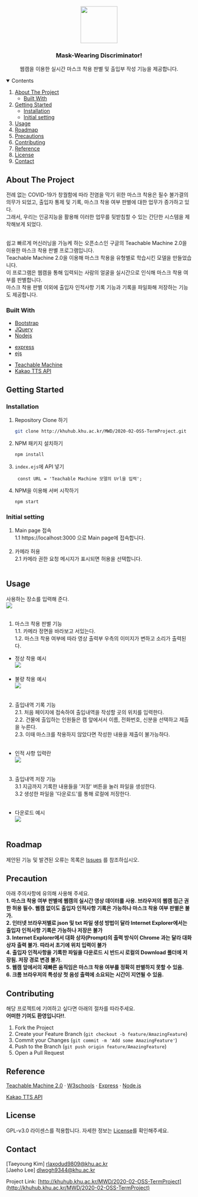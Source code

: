 <!--
*** Thanks for checking out the Best-README-Template. If you have a suggestion
*** that would make this better, please fork the repo and create a pull request
*** or simply open an issue with the tag "enhancement".
*** Thanks again! Now go create something AMAZING! :D
-->



<!-- PROJECT SHIELDS -->
<!--
*** I'm using markdown "reference style" links for readability.
*** Reference links are enclosed in brackets [ ] instead of parentheses ( ).
*** See the bottom of this document for the declaration of the reference variables
*** for contributors-url, forks-url, etc. This is an optional, concise syntax you may use.
*** https://www.markdownguide.org/basic-syntax/#reference-style-links
-->
<!--
[![Contributors][contributors-shield]][contributors-url]
[![Stargazers][stars-shield]][stars-url]
[![Issues][issues-shield]][issues-url]
[![MIT License][license-shield]][license-url]
[![LinkedIn][linkedin-shield]][linkedin-url]-->



<!-- PROJECT LOGO -->
<br />
<p align="center">
  <img src="/readme_img/camera.png"  width="100" height="100">

  <h3 align="center">Mask-Wearing Discriminator!</h3>

  <p align="center">
    웹캠을 이용한 실시간 마스크 착용 판별 및 출입부 작성 기능을 제공합니다.
  </p>
</p>



<!-- TABLE OF CONTENTS -->
<details open="open">
  <summary>Contents</summary>
  <ol>
    <li>
      <a href="#about-the-project">About The Project</a>
      <ul>
        <li><a href="#built-with">Built With</a></li>
      </ul>
    </li>
    <li>
      <a href="#getting-started">Getting Started</a>
      <ul>
        <li><a href="#prerequisites">Installation</a></li>
        <li><a href="#installation">Initial setting</a></li>
      </ul>
    </li>
    <li><a href="#usage">Usage</a></li>
    <li><a href="#roadmap">Roadmap</a></li>
    <li><a href="#precautions">Precautions</a></li>
    <li><a href="#contributing">Contributing</a></li>
    <li><a href="#reference">Reference</a></li>
    <li><a href="#license">License</a></li>
    <li><a href="#contact">Contact</a></li>
  </ol>
</details>



<!-- ABOUT THE PROJECT -->
## About The Project

전례 없는 COVID-19가 창궐함에 따라 전염을 막기 위한 마스크 착용은 필수 불가결의 의무가 되었고, 출입자 통제 및 기록, 마스크 착용 여부 판별에 대한 업무가 증가하고 있다.<br>
그래서, 우리는 인공지능을 활용해 이러한 업무를 뒷받침할 수 있는 간단한 시스템을 제작해보게 되었다.<br><br>

쉽고 빠르게 머신러닝을 가능케 하는 오픈소스인 구글의 Teachable Machine 2.0을 이용한 마스크 착용 판별 프로그램입니다.<br> 
Teachable Machine 2.0을 이용해 마스크 착용을 유형별로 학습시킨 모델을 만들었습니다.<br>
이 프로그램은 웹캠을 통해 입력되는 사람의 얼굴을 실시간으로 인식해 마스크 착용 여부를 판별합니다.<br>
마스크 착용 판별 이외에 출입자 인적사항 기록 기능과 기록을 파일화해 저장하는 기능도 제공합니다.<br>


### Built With
* [Bootstrap](https://getbootstrap.com)
* [JQuery](https://jquery.com)
* [Nodejs](https://nodejs.org)
 - [express](https://github.com/expressjs/express)
 - [ejs](https://github.com/mde/ejs)
* [Teachable Machine](https://teachablemachine.withgoogle.com)
* [Kakao TTS API](https://developers.kakao.com/docs/latest/ko/voice/common)




<!-- GETTING STARTED -->
## Getting Started

### Installation

1. Repository Clone 하기
   ```sh
   git clone http://khuhub.khu.ac.kr/MWD/2020-02-OSS-TermProject.git
   ```
2. NPM 패키지 설치하기
   ```sh
   npm install
   ```
3. `index.ejs`에 API 넣기
   ```JS
    const URL = 'Teachable Machine 모델의 Url을 입력';
   ```
4. NPM을 이용해 서버 시작하기
   ```sh
   npm start
   ```
### Initial setting
1. Main page 접속<br>
  1.1 https://localhost:3000 으로 Main page에 접속합니다.<br><br>
2. 카메라 허용<br>
  2.1 카메라 권한 요청 메시지가 표시되면 허용을 선택합니다.<br><br>

<!-- USAGE EXAMPLES -->
## Usage
<!-- 사진 순서별로 정렬할 수 있도록. -->
사용하는 장소를 입력해 준다.<br>
<img src="/readme_img/1.png"><br><br>

1. 마스크 착용 판별 기능<br>
  1.1. 카메라 정면을 바라보고 서있는다. <br>
  1.2. 마스크 착용 여부에 따라 영상 출력부 우측의 이미지가 변하고 소리가 출력된다.<br>
  * 정상 착용 예시<br>
  <img src="/readme_img/정상.jpg"><br><br>
  * 불량 착용 예시<br>
  <img src="/readme_img/불량.jpg"><br><br>

2. 출입내역 기록 기능<br>
  2.1. 처음 페이지에 접속하여 출입내역을 작성할 곳의 위치를 입력한다.<br>
  2.2. 건물에 출입하는 인원들은 캠 앞에서서 이름, 전화번호, 신분을 선택하고 제출을 누른다.<br/>
  2.3. 이때 마스크를 착용하지 않았다면 작성한 내용을 제출이 불가능하다.<br><br>
  * 인적 사항 입력란<br>
  <img src="/readme_img/인적사항.jpg"><br><br>

3. 출입내역 저장 기능<br>
  3.1 지금까지 기록한 내용들을 '저장' 버튼을 눌러 파일을 생성한다.<br>
  3.2 생성한 파일을 '다운로드'를 통해 로컬에 저장한다.<br><br>
  * 다운로드 예시<br>
  <img src="/readme_img/다운로드.jpg"><br><br>



<!-- ROADMAP -->
## Roadmap

제안된 기능 및 발견된 오류는 목록은 [Issues](http://khuhub.khu.ac.kr/MWD/2020-02-OSS-TermProject/issues) 를 참조하십시오.



<!-- PRECAUTION -->
## Precaution
아래 주의사항에 유의해 사용해 주세요. <br>
**1. 마스크 착용 여부 판별에 웹캠의 실시간 영상 데이터를 사용. 브라우저의 웹캠 접근 권한 허용 필수. 웹캠 없이도 출입자 인적사항 기록은 가능하나 마스크 착용 여부 판별은 불가.**<br>
**2. 인터넷 브라우저별로 json 및 txt 파일 생성 방법이 달라 Internet Explorer에서는 출입자 인적사항 기록은 가능하나 저장은 불가**<br>
**3. Internet Explorer에서 대화 상자(Prompt)의 출력 방식이 Chrome 과는 달라 대화 상자 출력 불가. 따라서 초기에 위치 입력이 불가**<br> 
**4. 출입자 인적사항을 기록한 파일을 다운로드 시 반드시 로컬의 Download 폴더에 저장됨. 저장 경로 변경 불가.**<br> 
**5. 웹캠 앞에서의 재빠른 움직임은 마스크 착용 여부를 정확히 판별하지 못할 수 있음.**<br> 
**6. 크롬 브라우저의 특성상 첫 음성 출력에 소요되는 시간이 지연될 수 있음.**<br> 

<!-- CONTRIBUTING -->
## Contributing

해당 프로젝트에 기여하고 싶다면 아래의 절차를 따라주세요. <br>
**어떠한 기여도 환영입니다!!**.<br>
1. Fork the Project
2. Create your Feature Branch (`git checkout -b feature/AmazingFeature`)
3. Commit your Changes (`git commit -m 'Add some AmazingFeature'`)
4. Push to the Branch (`git push origin feature/AmazingFeature`)
5. Open a Pull Request


<!-- Reference -->
## Reference
<a href="https://teachablemachine.withgoogle.com">Teachable Machine 2.0</a>
    ·
<a href="https://www.w3schools.com/">W3schools</a>
    ·
<a href="https://devdocs.io/express/">Express</a>
    ·
<a href="https://devdocs.io/node/">Node.js</a>

<a href="https://developers.kakao.com/docs/latest/ko/voice/common">Kakao TTS API</a>


<!-- LICENSE -->
## License

<!-- 라이센스 나중에 올리고 링크 수정 필요-->
GPL-v3.0 라이센스를 적용합니다. 자세한 정보는 [License][license-url]를 확인해주세요.<br>



<!-- CONTACT -->
## Contact
[Taeyoung Kim] rlaxodud9809@khu.ac.kr<br>
[Jaeho Lee] dlwogh9344@khu.ac.kr<br>


Project Link: [http://khuhub.khu.ac.kr/MWD/2020-02-OSS-TermProject](http://khuhub.khu.ac.kr/MWD/2020-02-OSS-TermProject)



[license-url]: http://khuhub.khu.ac.kr/MWD/2020-02-OSS-TermProject/blob/master/LICENSE.txt